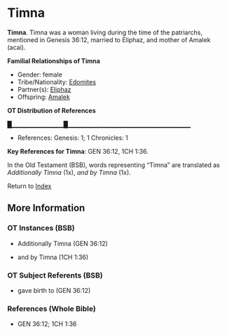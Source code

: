 # Timna
**Timna**. 
Timna was a woman living during the time of the patriarchs, mentioned in Genesis 36:12, married to Eliphaz, and mother of Amalek (acai). 




**Familial Relationships of Timna**


* Gender: female
* Tribe/Nationality: [Edomites](../../../groups/md/acai/Edom.md)
* Partner(s): [Eliphaz](Eliphaz.md)
* Offspring: [Amalek](Amalek.md)


**OT Distribution of References**

█▁▁▁▁▁▁▁▁▁▁▁█▁▁▁▁▁▁▁▁▁▁▁▁▁▁▁▁▁▁▁▁▁▁▁▁▁▁
* References: Genesis: 1; 1 Chronicles: 1



**Key References for Timna**: 
GEN 36:12, 1CH 1:36. 


In the Old Testament (BSB), words representing “Timna” are translated as 
*Additionally Timna* (1x), *and by Timna* (1x). 




Return to [Index](00-Index.md)

## More Information

### OT Instances (BSB)

* Additionally Timna (GEN 36:12)

* and by Timna (1CH 1:36)



### OT Subject Referents (BSB)

* gave birth to (GEN 36:12)



### References (Whole Bible)

* GEN 36:12; 1CH 1:36




